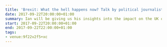 ```yaml
---
title: 'Brexit: What the hell happens now? Talk by political journalist Ian Dunt'
date: 2017-09-22T20:00:00+01:00
summary: Ian will be giving us his insights into the impact on the UK of leaving the EU, and in the party political conference season, will be assessing where we are currently on Brexit.
start: 2017-09-22T20:00:00+01:00
end: 2017-09-22T22:00:00+01:00
tags:
- venue:9f22v2f5+xc
---
```

